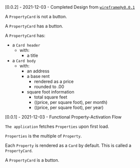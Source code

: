 [0.0.2] - 2021-12-03 - Completed Design from [`wireframe@v0.0.1`](https://github.com/spwashi/hello-ender-wireframe/releases/tag/v0.0.1)

A `PropertyCard` is not a button.

A `PropertyCard` has a button.

A `PropertyCard` has:
- a `Card header`
  - with:
    - a title
- a `Card body`
  - with:
    - an address
    - a base rent
      - rendered as a price
      - rounded to .00
    - square foot information
      - total square feet
      - ((price, per square foot), per month)
      - ((price, per square foot), per year)

[0.0.1] - 2021-12-03 - Functional Property-Activation Flow

`The application` fetches `Properties` upon first load.

`Properties` is the multiple of `Property`. 

Each `Property` is rendered as a `Card` by default. This is called a `PropertyCard`.

A `PropertyCard` is a button.